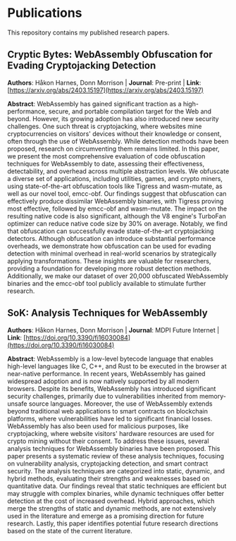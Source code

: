 # Publications

This repository contains my published research papers.
 
## Cryptic Bytes: WebAssembly Obfuscation for Evading Cryptojacking Detection

**Authors**: Håkon Harnes, Donn Morrison | **Journal**: Pre-print | **Link**: [https://arxiv.org/abs/2403.15197](https://arxiv.org/abs/2403.15197)

**Abstract**: WebAssembly has gained significant traction as a high-performance, secure, and portable compilation target for the Web and beyond. However, its growing adoption has also introduced new security challenges. One such threat is cryptojacking, where websites mine cryptocurrencies on visitors' devices without their knowledge or consent, often through the use of WebAssembly. While detection methods have been proposed, research on circumventing them remains limited. In this paper, we present the most comprehensive evaluation of code obfuscation techniques for WebAssembly to date, assessing their effectiveness, detectability, and overhead across multiple abstraction levels. We obfuscate a diverse set of applications, including utilities, games, and crypto miners, using state-of-the-art obfuscation tools like Tigress and wasm-mutate, as well as our novel tool, emcc-obf. Our findings suggest that obfuscation can effectively produce dissimilar WebAssembly binaries, with Tigress proving most effective, followed by emcc-obf and wasm-mutate. The impact on the resulting native code is also significant, although the V8 engine's TurboFan optimizer can reduce native code size by 30% on average. Notably, we find that obfuscation can successfully evade state-of-the-art cryptojacking detectors. Although obfuscation can introduce substantial performance overheads, we demonstrate how obfuscation can be used for evading detection with minimal overhead in real-world scenarios by strategically applying transformations. These insights are valuable for researchers, providing a foundation for developing more robust detection methods. Additionally, we make our dataset of over 20,000 obfuscated WebAssembly binaries and the emcc-obf tool publicly available to stimulate further research.

## SoK: Analysis Techniques for WebAssembly

**Authors**: Håkon Harnes, Donn Morrison | **Journal**: MDPI Future Internet | **Link**: [https://doi.org/10.3390/fi16030084](https://doi.org/10.3390/fi16030084)

**Abstract**: WebAssembly is a low-level bytecode language that enables high-level languages like C, C++, and Rust to be executed in the browser at near-native performance. In recent years, WebAssembly has gained widespread adoption and is now natively supported by all modern browsers. Despite its benefits, WebAssembly has introduced significant security challenges, primarily due to vulnerabilities inherited from memory-unsafe source languages. Moreover, the use of WebAssembly extends beyond traditional web applications to smart contracts on blockchain platforms, where vulnerabilities have led to significant financial losses. WebAssembly has also been used for malicious purposes, like cryptojacking, where website visitors' hardware resources are used for crypto mining without their consent. To address these issues, several analysis techniques for WebAssembly binaries have been proposed. This paper presents a systematic review of these analysis techniques, focusing on vulnerability analysis, cryptojacking detection, and smart contract security. The analysis techniques are categorized into static, dynamic, and hybrid methods, evaluating their strengths and weaknesses based on quantitative data. Our findings reveal that static techniques are efficient but may struggle with complex binaries, while dynamic techniques offer better detection at the cost of increased overhead. Hybrid approaches, which merge the strengths of static and dynamic methods, are not extensively used in the literature and emerge as a promising direction for future research. Lastly, this paper identifies potential future research directions based on the state of the current literature.

